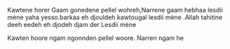 Kawtene horer Gaam gonedene pellel wohreh,Narrene  gaam hebhaa lesdii mène yaha yesso.barkaa eh djouldeh kawtougal lesdii mène .Allah tahitine deeh eedeh eh  djodeh djam der Lesdii mène

Kawten hoore ngam ngonnden pellel woore. Narren ngam he